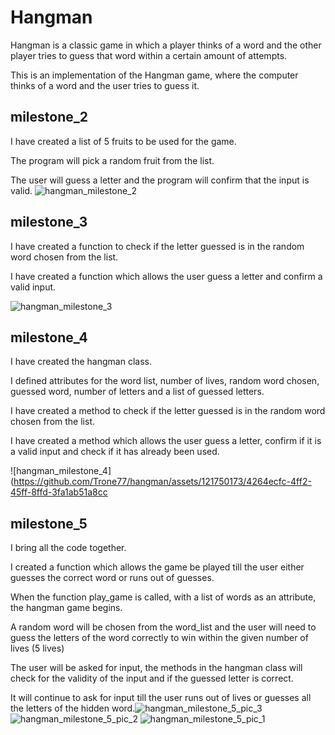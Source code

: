 # Hangman
Hangman is a classic game in which a player thinks of a word and the other player tries to guess that word within a certain amount of attempts.

This is an implementation of the Hangman game, where the computer thinks of a word and the user tries to guess it. 

## milestone_2

I have created a list of 5 fruits to be used for the game.

The program will pick a random fruit from the list.

The user will guess a letter and the program will confirm that the input is valid.
![hangman_milestone_2](https://github.com/Trone77/hangman/assets/121750173/12bcdc5e-07b2-461a-b782-027d4dd0cc03)

## milestone_3

I have created a function to check if the letter guessed is in the random word chosen from the list.

I have created a function which allows the user guess a letter and confirm a valid input.

![hangman_milestone_3](https://github.com/Trone77/hangman/assets/121750173/fd773cc6-4a2f-4cbb-bf6d-6d900255e900)


## milestone_4

I have created the hangman class.

I defined attributes for the word list, number of lives, random word chosen, guessed word, number of letters and a list of guessed letters.

I have created a method to check if the letter guessed is in the random word chosen from the list.

I have created a method which allows the user guess a letter, confirm if it is a valid input and check if it has already been used.

![hangman_milestone_4](https://github.com/Trone77/hangman/assets/121750173/4264ecfc-4ff2-45ff-8ffd-3fa1ab51a8cc

## milestone_5

I bring all the code together.

I created a function which allows the game be played till the user either guesses the correct word or runs out of guesses.

When the function play_game is called, with a list of words as an attribute, the hangman game begins.

A random word will be chosen from the word_list and the user will need to guess the letters of the word correctly to win within the given number of lives (5 lives)

The user will be asked for input, the methods in the hangman class will check for the validity of the input and if the guessed letter is correct.

It will continue to ask for input till the user runs out of lives or guesses all the letters of the hidden word.![hangman_milestone_5_pic_3](https://github.com/Trone77/hangman/assets/121750173/c58f134d-eb22-4e44-a971-8f0ff8c108b0)
![hangman_milestone_5_pic_2](https://github.com/Trone77/hangman/assets/121750173/d952caf0-a853-4f09-b1ed-8af44cf5eaa8)
![hangman_milestone_5_pic_1](https://github.com/Trone77/hangman/assets/121750173/7b0e7362-733f-405b-9b6e-7b3e59b51749)


